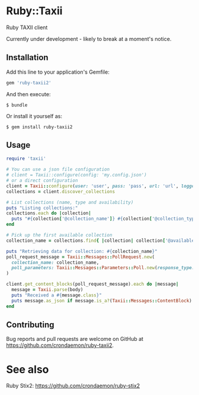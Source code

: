 # Ruby::Taxii

Ruby TAXII client

Currently under development - likely to break at a moment's notice.

## Installation

Add this line to your application's Gemfile:

```ruby
gem 'ruby-taxii2'
```

And then execute:

    $ bundle

Or install it yourself as:

    $ gem install ruby-taxii2

## Usage

```ruby
require 'taxii'

# You can use a json file configuration
# client = Taxii::configure(config: 'my.config.json')
# or a direct configuration
client = Taxii::configure(user: 'user', pass: 'pass', url: 'url', logger: Logger.new(STDOUT))
collections = client.discover_collections

# List collections (name, type and availability)
puts "Listing collections:"
collections.each do |collection|
  puts "#{collection['@collection_name']} #{collection['@collection_type']} #{collection['@available']}"
end

# Pick up the first available collection
collection_name = collections.find{ |collection| collection['@available'] == 'true' }['@collection_name']

puts "Retrieving data for collection: #{collection_name}"
poll_request_message = Taxii::Messages::PollRequest.new(
  collection_name: collection_name,
  poll_parameters: Taxii::Messages::Parameters::Poll.new(response_type: 'FULL')
)

client.get_content_blocks(poll_request_message).each do |message|
  message = Taxii.parse(body)
  puts "Received a #{message.class}"
  puts message.as_json if message.is_a?(Taxii::Messages::ContentBlock)
end
```

## Contributing

Bug reports and pull requests are welcome on GitHub at https://github.com/crondaemon/ruby-taxii2.

# See also

Ruby Stix2: https://github.com/crondaemon/ruby-stix2

